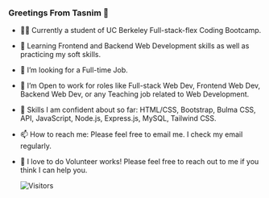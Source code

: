 ### Greetings From Tasnim 👋
- 👩‍🏫 Currently a student of UC Berkeley Full-stack-flex Coding Bootcamp.
- 🌱 Learning Frontend and Backend Web Development skills as well as practicing my soft skills.
- 🔭 I’m looking for a Full-time Job.
- 🤔 I’m Open to work for roles like Full-stack Web Dev, Frontend Web Dev, Backend Web Dev, or any Teaching job related to Web Development.
- 💬 Skills I am confident about so far: HTML/CSS, Bootstrap, Bulma CSS, API, JavaScript, Node.js, Express.js, MySQL, Tailwind CSS.
- 📫 How to reach me: Please feel free to email me. I check my email regularly.
- 👯 I love to do Volunteer works! Please feel free to reach out to me if you think I can help you.

  ![Visitors](https://api.visitorbadge.io/api/visitors?path=https%3A%2F%2Fgithub.com%2Fthalim-glam&label=Number%20of%20Visitors%20&labelColor=%23d9e3f0&countColor=%23dce775&style=plastic&labelStyle=upper)
<!--
**thalim-glam/thalim-glam** is a ✨ _special_ ✨ repository because its `README.md` (this file) appears on your GitHub profile.

Here are some ideas to get you started:

- 🔭 I’m currently working on ...
- 🌱 I’m currently learning ...
- 👯 I’m looking to collaborate on ...
- 🤔 I’m looking for help with ...
- 💬 Ask me about ...
- 📫 How to reach me: ...
- 😄 Pronouns: ...
- ⚡ Fun fact: ...
-->
